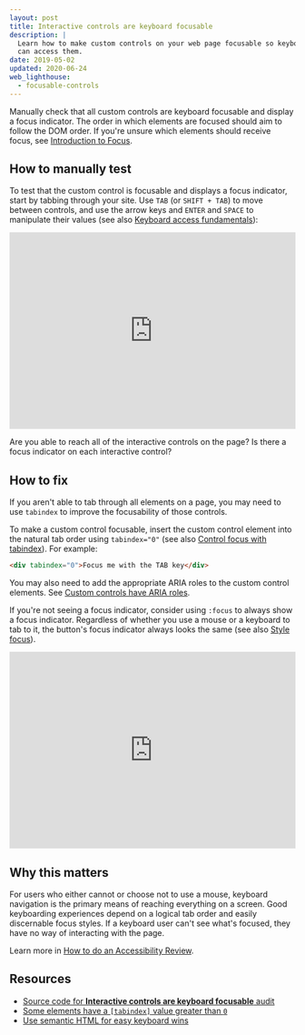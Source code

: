 ```yaml
---
layout: post
title: Interactive controls are keyboard focusable
description: |
  Learn how to make custom controls on your web page focusable so keyboard users
  can access them.
date: 2019-05-02
updated: 2020-06-24
web_lighthouse:
  - focusable-controls
---
```


Manually check that all custom controls are keyboard focusable
and display a focus indicator.
The order in which elements are focused should aim to follow the DOM order.
If you're unsure which elements should receive focus,
see [Introduction to Focus](https://developers.google.com/web/fundamentals/accessibility/focus/).

## How to manually test

To test that the custom control is focusable
and displays a focus indicator,
start by tabbing through your site.
Use `TAB` (or `SHIFT +
TAB`) to move between controls, and use the arrow keys and
`ENTER` and `SPACE` to manipulate their values
(see also [Keyboard access fundamentals](/keyboard-access)):

<div class="glitch-embed-wrap" style="height: 346px; width: 100%;">
  <iframe
    src="https://glitch.com/embed/#!/embed/interactive-elements?path=index.html&previewSize=100&attributionHidden=true"
    alt="interactive-elements on Glitch"
    style="height: 100%; width: 100%; border: 0;">
  </iframe>
</div>

Are you able to reach all of the interactive controls on the page?
Is there a focus indicator on each interactive control?

## How to fix

If you aren't able to tab through all elements on a page,
you may need to use `tabindex` to improve the focusability of those controls.

To make a custom control focusable,
insert the custom control element into the natural tab order using `tabindex="0"`
(see also [Control focus with tabindex](/control-focus-with-tabindex)).
For example:

```html
<div tabindex="0">Focus me with the TAB key</div>
```

You may also need to add the appropriate ARIA roles to the custom control elements.
See [Custom controls have ARIA roles](/custom-control-roles).

If you're not seeing a focus indicator,
consider using `:focus` to always show a focus indicator.
Regardless of whether you use a mouse or a keyboard to tab to it,
the button's focus indicator always looks the same
(see also [Style focus](/style-focus)).

<div class="glitch-embed-wrap" style="height: 346px; width: 100%;">
  <iframe
    src="https://glitch.com/embed/#!/embed/focus-style?path=index.html&previewSize=100&attributionHidden=true"
    alt="focus-visible on Glitch"
    style="height: 100%; width: 100%; border: 0;">
  </iframe>
</div>

## Why this matters

For users who either cannot or choose not to use a mouse,
keyboard navigation is the primary means of reaching everything on a screen.
Good keyboarding experiences depend on a logical tab order and easily discernable focus styles.
If a keyboard user can't see what's focused, they have no way of interacting with the page.

Learn more in [How to do an Accessibility Review](https://developers.google.com/web/fundamentals/accessibility/how-to-review#try_it_with_a_screen_reader).

## Resources

- [Source code for **Interactive controls are keyboard focusable** audit](https://github.com/GoogleChrome/lighthouse/blob/master/lighthouse-core/audits/accessibility/manual/focusable-controls.js)
- [Some elements have a `[tabindex]` value greater than `0`](/tabindex)
- [Use semantic HTML for easy keyboard wins](/use-semantic-html)
